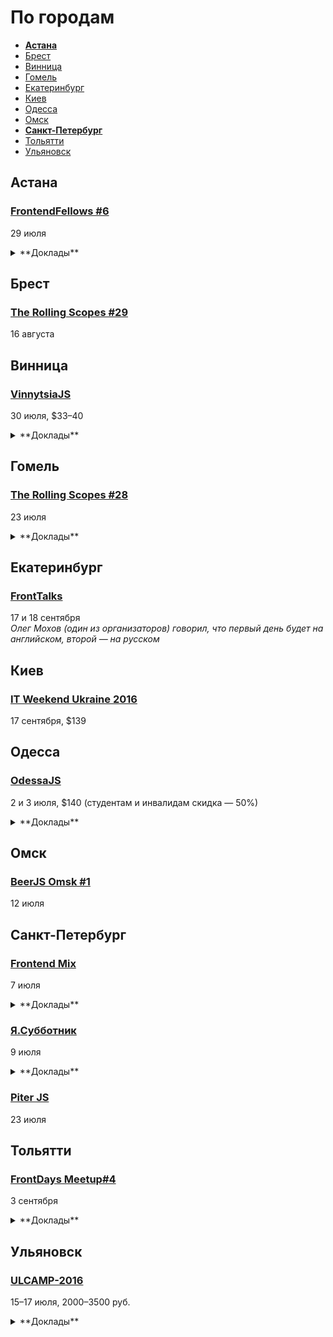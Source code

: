# По городам

- **[Астана](#Астана)**
- [Брест](#Брест)
- [Винница](#Винница)
- [Гомель](#Гомель)
- [Екатеринбург](#Екатеринбург)
- [Киев](#Киев)
- [Одесса](#Одесса)
- [Омск](#Омск)
- **[Санкт-Петербург](#Санкт-Петербург)**
- [Тольятти](#Тольятти)
- [Ульяновск](#Ульяновск)

## Астана

### [FrontendFellows #6](https://frontendfellows.timepad.ru/event/328848/)

29 июля

<details>
  <summary>**Доклады**</summary>

  - «Обучение фронтенд разработке», Олег Мохов (Яндекс)
</details>

## Брест

### [The Rolling Scopes #29](https://brest.rollingscopes.com/)

16 августа

## Винница

### [VinnytsiaJS](http://vinnytsiajs.org/)

30 июля, $33–40

<details>
  <summary>**Доклады**</summary>

  - «JavaScript: The awesome parts», Martin Splitt (Archilogic)
  - «React, Redux and immutable state», Евгений Шемет (Componentix Eurotaxi)
  - «Frontend Performance Metrics. Measure First. Measure Often», Артём Захарченко (EPAM)
  - «Asynchronous ECMAScript», Денис Влассенко (EPAM)
  - «Realtime HTML5 Canvas Drawing», Евгений Пинкаль (EPAM)
  - «Better API wrappers with Proxies», Алексей Швайка (Hell Yeah LLC)
  - «React Native: Are we there yet?», Роман Лютиков (Redradix LLC)
  - «Offline-First Almighty or one big reason why our web-applications suck», Денис Яремов (Lohika)
  - «WTF - WebGL The Fundamentals», Martin Splitt (Archilogic)
  - «Node.js – running JavaScript on-earth and in-cloud», Andriy Deren (Dreams IT)
</details>

## Гомель

### [The Rolling Scopes #28](https://gomel.rollingscopes.com/)

23 июля

<details>
  <summary>**Доклады**</summary>

  - «Angular-Material in Practice», Ales Tsvil
  - «TypeScript: application-scale JavaScript», Aliaksei Kharchykau
  - «Как подружить JAVA сервер-сайд разработчика с JASMINE», Aliaksei Rabchanka
  - «Как стать фронт-енд разработчиком с нуля», Vadim Kulaga
  - «Некоторые алгоритмы и структуры для обработки строковых данных», Ruslan Panasiuk
  - «Electron и JavaScript приложения для desktop», Иван Селицкий
  - «Статическая типизация с Flow and Typescript», Uladzislau Harbachou
  - «Cycle.js», Сергей Мельник
  - «Creating VR web», Paul Yuhnovich
  - «Азбука HTML и CSS, или как научить толпу людей верстать», Maria Putyrskaya
  - «Самые распространеные лайфхаки фронтенд разработчика или как делать свою работу быстрее и проще», Zhanna Lud
</details>

## Екатеринбург

### [FrontTalks](http://lanyrd.com/2016/fronttalks2016/)

17 и 18 сентября  
*Олег Мохов (один из организаторов) говорил, что первый день будет на английском, второй — на русском*

## Киев

### [IT Weekend Ukraine 2016](http://ukraine.itweekend.ua/ua/)

17 сентября, $139

## Одесса

### [OdessaJS](http://odessajs.org/)

2 и 3 июля, $140 (студентам и инвалидам скидка — 50%)

<details>
  <summary>**Доклады**</summary>

  - «WebGL, basic computer graphics for frontend devs», Martin Naumann
  - «Grid Layout», Вадим Макеев
  - «Rx.js пожоще», Денис Стоянов
  - «Intro to Optimizing Compilers», Ингвар Степанян
  - «Angular 2 Universe», Денис Зайченко
  - «SmartHouse - практическое применение IoT в уютной JS разработке», Андрей Кучеренко
  - «Пишем код, тягаем штангу», Александр Завьялов
  - «What professionals can learn from coding games?», Александр Лябах
  - «Offline first in React Native and Redux», Филип Шурпик
  - «Что не так с web и как с этим жить», Сергей Рубанов
  - «Relay internals, such as cache algorithm, garbage collector, algorithm of applying optimistic updates», Вячеслав Слинько
  - «Архитектура, или как мы куда-то не туда пошли», Дима Малеев
  - «Стринги», Кирилл Яковенко
  - «Карты и картографические сервисы», Николай Беличук
  - «Node.js вширь и вглубь», Дмитрий Гусев
  - «Node.js Macht Frei», Тимур Шемсединов
  - «ECMAScript: past, present and future», Ксения Редунова
  - «Elm: functional programming in your browser», Алекс Труш
  - «Ребрендинг в продакшене», Алексей Мигуцкий
  - «Sync: rocket science explained», Виктор Гришенко
  - «Koa.js as an alternative to Express», Николай Кожухаренко
  - «Excellence of Engineering Practices for Large-scale JavaScript Applications», Роман Ермаков
  - «React.js в мифрильной броне», Артем Тритяк
  - «JavaScript разработчик глазами PMа», Александр Черкасский
  - «IoT Real Time Dashboards with SignalR», Сергей Поплавский
  - «Internet of things в офисе», Юрий Шевцов
</details>

## Омск

### [BeerJS Omsk #1](https://hardtobepro.timepad.ru/event/347532/)

12 июля

## Санкт-Петербург

### [Frontend Mix](https://events.yandex.ru/events/meetings/7-july-2016/)

7 июля

<details>
  <summary>**Доклады**</summary>

  - «Офлайн-веб», Владимир Ракчаев (Яндекс.Деньги)
  - «Философия БЭМ», Андрей Мелихов (Яндекс.Деньги)
  - «Protein для фронтендера», Антон Виноградов (Яндекс)
  - «Классические приёмы программирования во фронтенде», Игорь Алексеенко (HTML Academy)
</details>

### [Я.Субботник](https://events.yandex.ru/events/yasubbotnik/09-july-2016/)

9 июля

<details>
  <summary>**Доклады**</summary>

  - «Любовь и ненависть к pull request», Сергей Сергеев
  - «Автоматизация Code Review», Станислав Сысоев
  - «MQ: merge-queue», Евгений Гаврюшин
  - «Измеряем эффективность инфраструктуры разработки интерфейсов», Алексей Калмаков
  - «ymb и yms: асинхронные модули в JavaScript-проектах», Александр Зинчук
  - «Ранняя диагностика проблем производительности сервисов», Александр Тиквач и Илья Исупов
  - «Что нового в bem-core@v4», Сергей Бережной
  - «Автоматическая генерация актуальной документации для модульного фронтенда», Владимир Гриненко
  - «БЭМ в виртуальном DOM», Антон Виноградов
</details>

### [Piter JS](http://piter-united.ru/itgm8/itgm.html)

23 июля

## Тольятти

### [FrontDays Meetup#4](http://frontdays.ru/)

3 сентября

<details>
  <summary>**Доклады**</summary>

  - «Ботоведение. Как и зачем делать ботов?», Рустам Галиуллин и Дмитрий Власов (4Taps)
</details>

## Ульяновск

### [ULCAMP-2016](http://2016.ulcamp.ru/about)

15–17 июля, 2000–3500 руб.

<details>
  <summary>**Доклады**</summary>

  - «Stylelint — как и зачем линтить CSS», Андрей Ситник (Злые марсиане)
</details>
